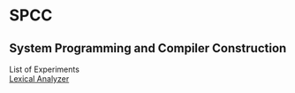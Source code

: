 # SPCC
System Programming and Compiler Construction
--------------------------------------------
List of Experiments <br/>
<a href="https://github.com/husainmamuwala/SPCC/tree/main/lexical%20Analyzer" target="_blank">Lexical Analyzer</a>

